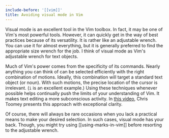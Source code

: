 ```yaml
---
include-before: '[[vim]]'
title: Avoiding visual mode in Vim
---
```


Visual mode is an excellent tool in the Vim toolbox. In fact, it may be one of Vim's most powerful tools. However, it can quickly get in the way of best practices because of its versatility. It is rather like an adjustable wrench. You can use it for almost everything, but it is generally preferred to find the appropriate size wrench for the job. I think of visual mode as Vim's adjustable wrench for text objects.

Much of Vim's power comes from the specificity of its commands. Nearly anything you can think of can be selected efficiently with the right combination of motions. Ideally, this combination will target a standard text object (or noun). With such motions, the precise location of the cursor is irrelevant. (`i` is an excellent example.) Using these techniques whenever possible helps continually push the limits of your understanding of Vim. It makes text editing a more subconscious activity. In [this video](https://youtu.be/wlR5gYd6um0?si=QIPzDS_mviuYylTo), Chris Toomey presents this approach with exceptional clarity.

Of course, there will always be rare occasions when you lack a practical means to make your desired selection. In such cases, visual mode has your back. Though, you might try using [[using-marks-in-vim]] before resorting to the adjustable wrench.
